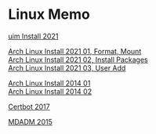# Linux Memo

[uim Install 2021](md/uim-install-2021.md)

[Arch Linux Install 2021 01, Format, Mount](md/arch-linux-install-2021-01.md)\
[Arch Linux Install 2021 02, Install Packages](md/arch-linux-install-2021-02.md)\
[Arch Linux Install 2021 03, User Add](md/arch-linux-install-2021-03.md)


[Arch Linux Install 2014 01](md/arch-linux-install-2014-01.md)\
[Arch Linux Install 2014 02](md/arch-linux-install-2014-02.md)

[Certbot 2017](md/certbot.md)

[MDADM 2015](md/mdadm.md)
